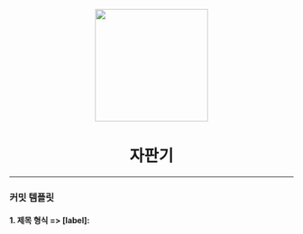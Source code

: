<p align="middle" >
  <img width="200px;" src="https://github.com/woowacourse/javascript-vendingmachine-precourse/blob/main/images/beverage_icon.png?raw=true"/>
</p>
<h1 align="middle">자판기</h1>

---
### 커밋 템플릿
#### 1. 제목 형식 => [label]: <title> 

+ 제목은 한글로 작성
+ 제목을 작성하고 반드시 빈 줄 한 줄을 만들어야 함
+ 제목에 .(마침표) 금지

#### 2. label 리스트
  
+ Feature : 새로운 기능
+ Bug : 버그 수정
+ Update : 기존의 코드 및 파일 업데이트
+ Docs : 문서 (문서 추가, 수정, 삭제)
+ Test : 테스트 용
+ Etc : 기타 변경사항

#### 3. Description
  
내용의 길이는 한 줄당 60글자 내외에서 줄 바꿈. 한글로 간단 명료하게 작성
어떻게 보다는 무엇을, 왜 변경했는지를 작성할 것 (필수)
  
#### 4. Issue-number
  
연관된 이슈 첨부, 여러 개 추가 가능
  
참고: https://jeong-pro.tistory.com/207

---
### 구현할 기능 목록 정리
  
## 공통 사항
  
- [x]탭을 이동하더라고 그전까지 입력한 내용은 유지
  
## 사용자 입력
  
#### 상품 관리
  
  예외 사항
  
  - [x] 10으로 나눠지지 않는 자연수일시
  - [x] 입력이 되지 않았을시
  
#### 잔돈 충전
  
  예외 사항
  - [x] 10으로 나눠지지 않는 자연수일시
  - [x] 입력이 되지 않았을시
  
#### 상품 구매
  
  예외 사항
  - [x] 10으로 나눠지지 않는 자연수일시
  - [x] 입력이 되지 않았을시


## 자판기 동전 추가하기
  - 500, 100, 50, 10원중 랜덤으로 잔돈을 생성
  - 사용자가 입력한 금액만큼만 생성
  
## 잔돈 반환하기
  - 잔돈을 돌려줄때는 보유한 최소 개수의 동전으로 돌려줌
  - 반환할 수 없는 경우 반환할수 있는 최대의 잔돈을 반환
